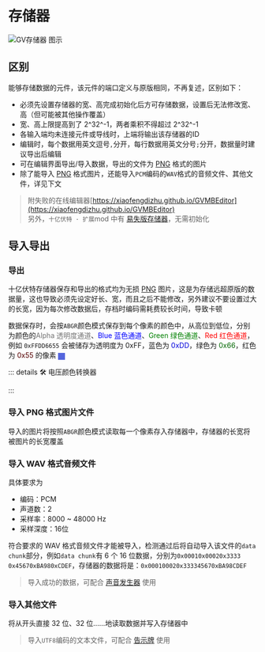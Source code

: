 <script setup lang="ts">
import UintColorConverter from "/components/UintColorConverter.vue";
</script>

# 存储器 <Badge text="v1.0" type="info"/>

<img src="/images/base/shift/GVMemoryBankBlock.webp" alt="GV存储器 图示" class="center_image small"/>

## 区别

能够存储数据的元件，该元件的端口定义与原版相同，不再复述，区别如下：

* 必须先设置存储器的宽、高完成初始化后方可存储数据，设置后无法修改宽、高（但可能被其他操作覆盖）
* 宽、高上限提高到了 2^32^-1，两者乘积不得超过 2^32^-1
* 各输入端均未连接元件或导线时，上端将输出该存储器的ID
* 编辑时，每个数据用英文逗号`,`分开，每行数据用英文分号`;`分开，数据量时建议导出后编辑
* 可在编辑界面导出/导入数据，导出的文件为 [PNG](https://www.w3.org/TR/png/) 格式的图片
* 除了能导入 [PNG](https://www.w3.org/TR/png/) 格式图片，还能导入`PCM`编码的`WAV`格式的音频文件、其他文件，详见下文

> 附失败的在线编辑器[https://xiaofengdizhu.github.io/GVMBEditor](https://xiaofengdizhu.github.io/GVMBEditor)  
> 另外，`十亿伏特 · 扩展`mod 中有 [易失版存储器](../../expand/memory_banks/volatile_memory_banks#易失性存储器)，无需初始化

## 导入导出

### 导出

十亿伏特存储器保存和导出的格式均为无损 [PNG](https://www.w3.org/TR/png/) 图片，这是为存储远超原版的数据量，这也导致必须先设定好长、宽，而且之后不能修改，另外建议不要设置过大的长宽，因为每次修改数据后，存档时编码需耗费较长时间，导致卡顿

数据保存时，会按`ABGR`颜色模式保存到每个像素的颜色中，从高位到低位，分别为颜色的<span style="opacity:0.6;">Alpha 透明度通道</span>、<span style="color:blue;">Blue 蓝色通道</span>、<span style="color:green;">Green 绿色通道</span>、<span style="color:red;">Red 红色通道</span>，例如 `0xFFDD6655` 会被储存为透明度为 0xFF，蓝色为 <span style="color:#0000DD;">0xDD</span>，绿色为 <span style="color:#006600;">0x66</span>，红色为 <span style="color:#550000;">0x55</span> 的像素 <span style="display:inline-block;width:1em;height:1em;vertical-align:middle;background-color:#5566DD;"/>

::: details 🛠️ 电压颜色转换器

<UintColorConverter />
:::

### 导入 PNG 格式图片文件

导入的图片将按照`ABGR`颜色模式读取每一个像素存入存储器中，存储器的长宽将被图片的长宽覆盖

### 导入 WAV 格式音频文件

具体要求为

* 编码：PCM
* 声道数：2
* 采样率：8000 \~ 48000 Hz
* 采样深度：16位

符合要求的 WAV 格式音频文件才能被导入，检测通过后将自动导入该文件的`data chunk`部分，例如`data chunk`有 6 个 16 位数据，分别为`0x0001`&#8203;`0x0002`&#8203;`0x3333`&#8203;`0x4567`&#8203;`0xBA98`&#8203;`0xCDEF`，存储器的数据将是：`0x00010002`&#8203;`0x33334567`&#8203;`0xBA98CDEF`

> 导入成功的数据，可配合 [声音发生器](sound_generator) 使用

### 导入其他文件

将从开头直接 32 位、32 位……地读取数据并写入存储器中

> 导入`UTF8`编码的文本文件，可配合 [告示牌](sign) 使用